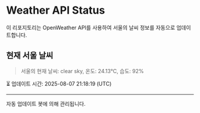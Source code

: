 
# Weather API Status

이 리포지토리는 OpenWeather API를 사용하여 서울의 날씨 정보를 자동으로 업데이트합니다.

## 현재 서울 날씨
> 서울의 현재 날씨: clear sky, 온도: 24.13°C, 습도: 92%

⏳ 업데이트 시간: 2025-08-07 21:18:19 (UTC)

---
자동 업데이트 봇에 의해 관리됩니다.
